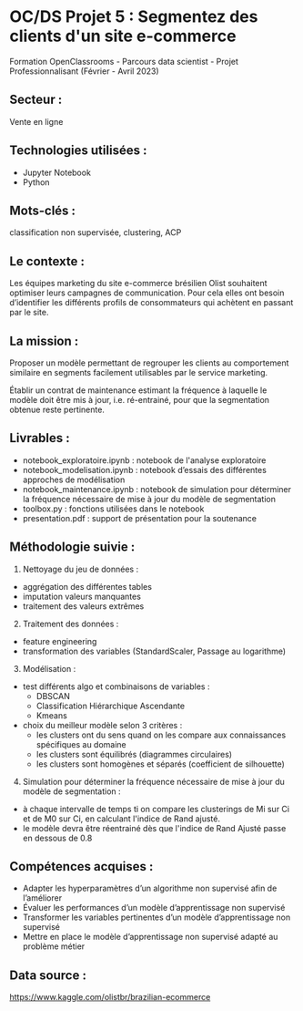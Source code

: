 # OC/DS Projet 5 : Segmentez des clients d'un site e-commerce
Formation OpenClassrooms - Parcours data scientist - Projet Professionnalisant (Février - Avril 2023)

## Secteur : 
Vente en ligne 

## Technologies utilisées : 
  * Jupyter Notebook
  * Python

## Mots-clés : 
classification non supervisée, clustering, ACP

## Le contexte : 
Les équipes marketing du site e-commerce brésilien Olist souhaitent optimiser leurs campagnes de communication. Pour cela elles ont besoin d’identifier les différents profils de consommateurs qui achètent en passant par le site.

## La mission : 
Proposer un modèle permettant de regrouper les clients au comportement similaire en segments facilement utilisables par le service marketing.

Établir un contrat de maintenance estimant la fréquence à laquelle le modèle doit être mis à jour, i.e. ré-entrainé, pour que la segmentation obtenue reste pertinente.

 ## Livrables :
 * notebook_exploratoire.ipynb : notebook de l'analyse exploratoire
 * notebook_modelisation.ipynb : notebook d’essais des différentes approches de modélisation
 * notebook_maintenance.ipynb : notebook de simulation pour déterminer la fréquence nécessaire de mise à jour du modèle de segmentation
 * toolbox.py : fonctions utilisées dans le notebook
 * presentation.pdf : support de présentation pour la soutenance

## Méthodologie suivie : 
1. Nettoyage du jeu de données :
* aggrégation des différentes tables
* imputation valeurs manquantes
* traitement des valeurs extrêmes

2. Traitement des données :
* feature engineering 
* transformation des variables (StandardScaler, Passage au logarithme)

3. Modélisation :
* test différents algo et combinaisons de variables :
	- DBSCAN
	- Classification Hiérarchique Ascendante
	- Kmeans
* choix du meilleur modèle selon 3 critères :
	- les clusters ont du sens quand on les compare aux connaissances spécifiques au domaine
	- les clusters sont équilibrés (diagrammes circulaires)
  - les clusters sont homogènes et séparés (coefficient de silhouette)

4. Simulation pour déterminer la fréquence nécessaire de mise à jour du modèle de segmentation :
* à chaque intervalle de temps ti on compare les clusterings de Mi sur Ci et de M0 sur Ci, en calculant l'indice de Rand ajusté. 
* le modèle devra être réentrainé dès que l'indice de Rand Ajusté passe en dessous de 0.8 

## Compétences acquises :  
* Adapter les hyperparamètres d’un algorithme non supervisé afin de l’améliorer
* Évaluer les performances d’un modèle d’apprentissage non supervisé
* Transformer les variables pertinentes d’un modèle d’apprentissage non supervisé
* Mettre en place le modèle d’apprentissage non supervisé adapté au problème métier

## Data source : 
https://www.kaggle.com/olistbr/brazilian-ecommerce
